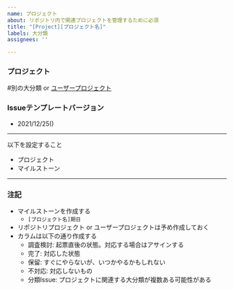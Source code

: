 ```yaml
---
name: プロジェクト
about: リポジトリ内で関連プロジェクトを管理するために必須
title: "[Project][プロジェクト名]"
labels: 大分類
assignees: ''

---
```


### プロジェクト
#別の大分類 or [ユーザープロジェクト](https://github.com/shimajima-eiji?tab=projects&type=beta)

### Issueテンプレートバージョン
- 2021/12/25()

---

以下を設定すること

- プロジェクト
- マイルストーン

---

### 注記
- マイルストーンを作成する
  - `[プロジェクト名]期日`
- リポジトリプロジェクト or ユーザープロジェクトは予め作成しておく
- カラムは以下の通り作成する
  - 調査検討: 起票直後の状態。対応する場合はアサインする
  - 完了: 対応した状態
  - 保留: すぐにやらないが、いつかやるかもしれない
  - 不対応: 対応しないもの
  - 分類Issue: プロジェクトに関連する大分類が複数ある可能性がある
